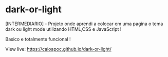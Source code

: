# dark-or-light
[INTERMEDIARIO] - Projeto onde aprendi a colocar em uma pagina o tema dark ou light mode
utilizando HTML,CSS e JavaScript !

Basico e totalmente funcional !


View live: https://caioapoc.github.io/dark-or-light/
